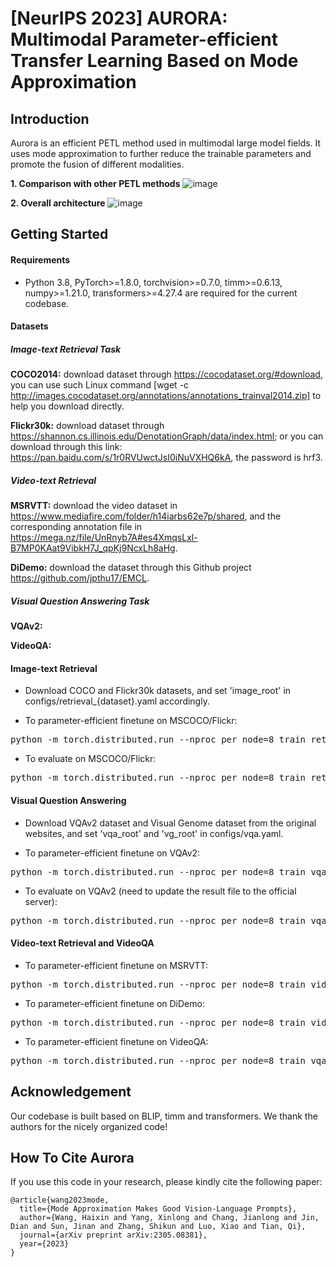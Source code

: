 # [NeurIPS 2023] AURORA: Multimodal Parameter-efficient Transfer Learning Based on Mode Approximation

## Introduction
Aurora is an efficient PETL method used in multimodal large model fields. It uses mode approximation to further reduce the trainable parameters and promote the fusion of different modalities.

**1. Comparison with other PETL methods**
![image](https://github.com/xinlong-yang/Aurora/assets/73691354/33bbadb8-cdcc-4105-94fb-ee4fb6b77d00)

**2. Overall architecture**
![image](https://github.com/xinlong-yang/Aurora/assets/73691354/16ae4930-c44d-45c8-95e0-766bc60bb290)

## Getting Started
#### Requirements
- Python 3.8, PyTorch>=1.8.0, torchvision>=0.7.0, timm>=0.6.13, numpy>=1.21.0, transformers>=4.27.4 are required for the current codebase.

#### Datasets
##### Image-text Retrieval Task
**COCO2014:** download dataset through https://cocodataset.org/#download, you can use such Linux command [wget -c http://images.cocodataset.org/annotations/annotations_trainval2014.zip] to help you download directly.

**Flickr30k:** download dataset through https://shannon.cs.illinois.edu/DenotationGraph/data/index.html; or you can download through this link: https://pan.baidu.com/s/1r0RVUwctJsI0iNuVXHQ6kA, the password is hrf3.

##### Video-text Retrieval
**MSRVTT:** download the video dataset in https://www.mediafire.com/folder/h14iarbs62e7p/shared, and the corresponding annotation file in https://mega.nz/file/UnRnyb7A#es4XmqsLxl-B7MP0KAat9VibkH7J_qpKj9NcxLh8aHg. 

**DiDemo:** download the dataset through this Github project https://github.com/jpthu17/EMCL.

##### Visual Question Answering Task
**VQAv2:** 

**VideoQA:**
#### Image-text Retrieval
- Download COCO and Flickr30k datasets, and set 'image_root' in configs/retrieval_{dataset}.yaml accordingly.

- To parameter-efficient finetune on MSCOCO/Flickr:
<pre>python -m torch.distributed.run --nproc_per_node=8 train_retrieval.py --config ./configs/retrieval_{coco, flickr}.yaml --output_dir output/{coco, flickr} </pre> 
- To evaluate on MSCOCO/Flickr:
<pre>python -m torch.distributed.run --nproc_per_node=8 train_retrieval.py --config ./configs/retrieval_{coco, flickr}.yaml --output_dir output/{coco, flickr} --evaluate </pre> 

#### Visual Question Answering
- Download VQAv2 dataset and Visual Genome dataset from the original websites, and set 'vqa_root' and 'vg_root' in configs/vqa.yaml.

- To parameter-efficient finetune on VQAv2:
<pre>python -m torch.distributed.run --nproc_per_node=8 train_vqa.py --config ./configs/vqa.yaml --output_dir $static_dir</pre> 
- To evaluate on VQAv2 (need to update the result file to the official server):
<pre>python -m torch.distributed.run --nproc_per_node=8 train_vqa.py --config ./configs/vqa.yaml --output_dir $static_dir --evaluate </pre> 

#### Video-text Retrieval and VideoQA
- To parameter-efficient finetune on MSRVTT:
<pre>python -m torch.distributed.run --nproc_per_node=8 train_video_retrieval.py --config ./configs/retrieval_msrvtt.yaml --output_dir $static_dir</pre> 
- To parameter-efficient finetune on DiDemo:
<pre>python -m torch.distributed.run --nproc_per_node=8 train_video_retrieval.py --config ./configs/retrieval_didemo.yaml --output_dir $static_dir</pre> 
- To parameter-efficient finetune on VideoQA:
<pre>python -m torch.distributed.run --nproc_per_node=8 train_vqa.py --config ./configs/videoqa.yaml --output_dir $static_dir</pre> 

## Acknowledgement
Our codebase is built based on BLIP, timm and transformers. We thank the authors for the nicely organized code!

## How To Cite Aurora
If you use this code in your research, please kindly cite the following paper:
```
@article{wang2023mode,
  title={Mode Approximation Makes Good Vision-Language Prompts},
  author={Wang, Haixin and Yang, Xinlong and Chang, Jianlong and Jin, Dian and Sun, Jinan and Zhang, Shikun and Luo, Xiao and Tian, Qi},
  journal={arXiv preprint arXiv:2305.08381},
  year={2023}
}
```

